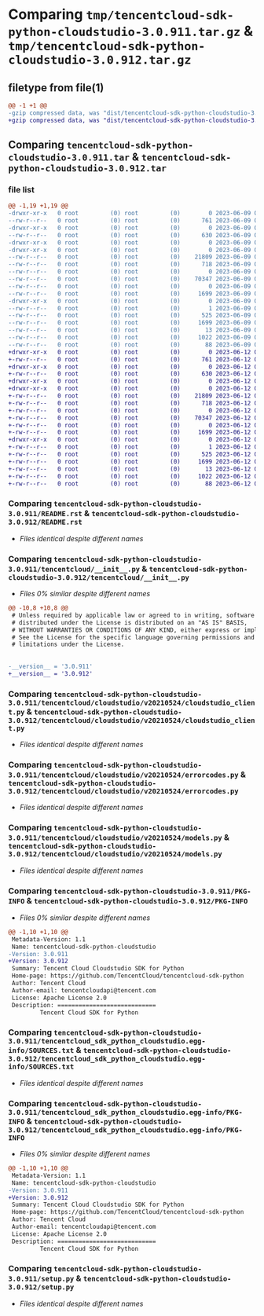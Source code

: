 # Comparing `tmp/tencentcloud-sdk-python-cloudstudio-3.0.911.tar.gz` & `tmp/tencentcloud-sdk-python-cloudstudio-3.0.912.tar.gz`

## filetype from file(1)

```diff
@@ -1 +1 @@
-gzip compressed data, was "dist/tencentcloud-sdk-python-cloudstudio-3.0.911.tar", last modified: Fri Jun  9 02:15:53 2023, max compression
+gzip compressed data, was "dist/tencentcloud-sdk-python-cloudstudio-3.0.912.tar", last modified: Mon Jun 12 03:00:03 2023, max compression
```

## Comparing `tencentcloud-sdk-python-cloudstudio-3.0.911.tar` & `tencentcloud-sdk-python-cloudstudio-3.0.912.tar`

### file list

```diff
@@ -1,19 +1,19 @@
-drwxr-xr-x   0 root         (0) root         (0)        0 2023-06-09 02:15:53.000000 tencentcloud-sdk-python-cloudstudio-3.0.911/
--rw-r--r--   0 root         (0) root         (0)      761 2023-06-09 02:15:53.000000 tencentcloud-sdk-python-cloudstudio-3.0.911/README.rst
-drwxr-xr-x   0 root         (0) root         (0)        0 2023-06-09 02:15:53.000000 tencentcloud-sdk-python-cloudstudio-3.0.911/tencentcloud/
--rw-r--r--   0 root         (0) root         (0)      630 2023-06-09 02:15:53.000000 tencentcloud-sdk-python-cloudstudio-3.0.911/tencentcloud/__init__.py
-drwxr-xr-x   0 root         (0) root         (0)        0 2023-06-09 02:15:53.000000 tencentcloud-sdk-python-cloudstudio-3.0.911/tencentcloud/cloudstudio/
-drwxr-xr-x   0 root         (0) root         (0)        0 2023-06-09 02:15:53.000000 tencentcloud-sdk-python-cloudstudio-3.0.911/tencentcloud/cloudstudio/v20210524/
--rw-r--r--   0 root         (0) root         (0)    21809 2023-06-09 02:15:53.000000 tencentcloud-sdk-python-cloudstudio-3.0.911/tencentcloud/cloudstudio/v20210524/cloudstudio_client.py
--rw-r--r--   0 root         (0) root         (0)      718 2023-06-09 02:15:53.000000 tencentcloud-sdk-python-cloudstudio-3.0.911/tencentcloud/cloudstudio/v20210524/errorcodes.py
--rw-r--r--   0 root         (0) root         (0)        0 2023-06-09 02:15:53.000000 tencentcloud-sdk-python-cloudstudio-3.0.911/tencentcloud/cloudstudio/v20210524/__init__.py
--rw-r--r--   0 root         (0) root         (0)    70347 2023-06-09 02:15:53.000000 tencentcloud-sdk-python-cloudstudio-3.0.911/tencentcloud/cloudstudio/v20210524/models.py
--rw-r--r--   0 root         (0) root         (0)        0 2023-06-09 02:15:53.000000 tencentcloud-sdk-python-cloudstudio-3.0.911/tencentcloud/cloudstudio/__init__.py
--rw-r--r--   0 root         (0) root         (0)     1699 2023-06-09 02:15:53.000000 tencentcloud-sdk-python-cloudstudio-3.0.911/PKG-INFO
-drwxr-xr-x   0 root         (0) root         (0)        0 2023-06-09 02:15:53.000000 tencentcloud-sdk-python-cloudstudio-3.0.911/tencentcloud_sdk_python_cloudstudio.egg-info/
--rw-r--r--   0 root         (0) root         (0)        1 2023-06-09 02:15:53.000000 tencentcloud-sdk-python-cloudstudio-3.0.911/tencentcloud_sdk_python_cloudstudio.egg-info/dependency_links.txt
--rw-r--r--   0 root         (0) root         (0)      525 2023-06-09 02:15:53.000000 tencentcloud-sdk-python-cloudstudio-3.0.911/tencentcloud_sdk_python_cloudstudio.egg-info/SOURCES.txt
--rw-r--r--   0 root         (0) root         (0)     1699 2023-06-09 02:15:53.000000 tencentcloud-sdk-python-cloudstudio-3.0.911/tencentcloud_sdk_python_cloudstudio.egg-info/PKG-INFO
--rw-r--r--   0 root         (0) root         (0)       13 2023-06-09 02:15:53.000000 tencentcloud-sdk-python-cloudstudio-3.0.911/tencentcloud_sdk_python_cloudstudio.egg-info/top_level.txt
--rw-r--r--   0 root         (0) root         (0)     1022 2023-06-09 02:15:53.000000 tencentcloud-sdk-python-cloudstudio-3.0.911/setup.py
--rw-r--r--   0 root         (0) root         (0)       88 2023-06-09 02:15:53.000000 tencentcloud-sdk-python-cloudstudio-3.0.911/setup.cfg
+drwxr-xr-x   0 root         (0) root         (0)        0 2023-06-12 03:00:03.000000 tencentcloud-sdk-python-cloudstudio-3.0.912/
+-rw-r--r--   0 root         (0) root         (0)      761 2023-06-12 03:00:03.000000 tencentcloud-sdk-python-cloudstudio-3.0.912/README.rst
+drwxr-xr-x   0 root         (0) root         (0)        0 2023-06-12 03:00:03.000000 tencentcloud-sdk-python-cloudstudio-3.0.912/tencentcloud/
+-rw-r--r--   0 root         (0) root         (0)      630 2023-06-12 03:00:03.000000 tencentcloud-sdk-python-cloudstudio-3.0.912/tencentcloud/__init__.py
+drwxr-xr-x   0 root         (0) root         (0)        0 2023-06-12 03:00:03.000000 tencentcloud-sdk-python-cloudstudio-3.0.912/tencentcloud/cloudstudio/
+drwxr-xr-x   0 root         (0) root         (0)        0 2023-06-12 03:00:03.000000 tencentcloud-sdk-python-cloudstudio-3.0.912/tencentcloud/cloudstudio/v20210524/
+-rw-r--r--   0 root         (0) root         (0)    21809 2023-06-12 03:00:03.000000 tencentcloud-sdk-python-cloudstudio-3.0.912/tencentcloud/cloudstudio/v20210524/cloudstudio_client.py
+-rw-r--r--   0 root         (0) root         (0)      718 2023-06-12 03:00:03.000000 tencentcloud-sdk-python-cloudstudio-3.0.912/tencentcloud/cloudstudio/v20210524/errorcodes.py
+-rw-r--r--   0 root         (0) root         (0)        0 2023-06-12 03:00:03.000000 tencentcloud-sdk-python-cloudstudio-3.0.912/tencentcloud/cloudstudio/v20210524/__init__.py
+-rw-r--r--   0 root         (0) root         (0)    70347 2023-06-12 03:00:03.000000 tencentcloud-sdk-python-cloudstudio-3.0.912/tencentcloud/cloudstudio/v20210524/models.py
+-rw-r--r--   0 root         (0) root         (0)        0 2023-06-12 03:00:03.000000 tencentcloud-sdk-python-cloudstudio-3.0.912/tencentcloud/cloudstudio/__init__.py
+-rw-r--r--   0 root         (0) root         (0)     1699 2023-06-12 03:00:03.000000 tencentcloud-sdk-python-cloudstudio-3.0.912/PKG-INFO
+drwxr-xr-x   0 root         (0) root         (0)        0 2023-06-12 03:00:03.000000 tencentcloud-sdk-python-cloudstudio-3.0.912/tencentcloud_sdk_python_cloudstudio.egg-info/
+-rw-r--r--   0 root         (0) root         (0)        1 2023-06-12 03:00:03.000000 tencentcloud-sdk-python-cloudstudio-3.0.912/tencentcloud_sdk_python_cloudstudio.egg-info/dependency_links.txt
+-rw-r--r--   0 root         (0) root         (0)      525 2023-06-12 03:00:03.000000 tencentcloud-sdk-python-cloudstudio-3.0.912/tencentcloud_sdk_python_cloudstudio.egg-info/SOURCES.txt
+-rw-r--r--   0 root         (0) root         (0)     1699 2023-06-12 03:00:03.000000 tencentcloud-sdk-python-cloudstudio-3.0.912/tencentcloud_sdk_python_cloudstudio.egg-info/PKG-INFO
+-rw-r--r--   0 root         (0) root         (0)       13 2023-06-12 03:00:03.000000 tencentcloud-sdk-python-cloudstudio-3.0.912/tencentcloud_sdk_python_cloudstudio.egg-info/top_level.txt
+-rw-r--r--   0 root         (0) root         (0)     1022 2023-06-12 03:00:03.000000 tencentcloud-sdk-python-cloudstudio-3.0.912/setup.py
+-rw-r--r--   0 root         (0) root         (0)       88 2023-06-12 03:00:03.000000 tencentcloud-sdk-python-cloudstudio-3.0.912/setup.cfg
```

### Comparing `tencentcloud-sdk-python-cloudstudio-3.0.911/README.rst` & `tencentcloud-sdk-python-cloudstudio-3.0.912/README.rst`

 * *Files identical despite different names*

### Comparing `tencentcloud-sdk-python-cloudstudio-3.0.911/tencentcloud/__init__.py` & `tencentcloud-sdk-python-cloudstudio-3.0.912/tencentcloud/__init__.py`

 * *Files 0% similar despite different names*

```diff
@@ -10,8 +10,8 @@
 # Unless required by applicable law or agreed to in writing, software
 # distributed under the License is distributed on an "AS IS" BASIS,
 # WITHOUT WARRANTIES OR CONDITIONS OF ANY KIND, either express or implied.
 # See the License for the specific language governing permissions and
 # limitations under the License.
 
 
-__version__ = '3.0.911'
+__version__ = '3.0.912'
```

### Comparing `tencentcloud-sdk-python-cloudstudio-3.0.911/tencentcloud/cloudstudio/v20210524/cloudstudio_client.py` & `tencentcloud-sdk-python-cloudstudio-3.0.912/tencentcloud/cloudstudio/v20210524/cloudstudio_client.py`

 * *Files identical despite different names*

### Comparing `tencentcloud-sdk-python-cloudstudio-3.0.911/tencentcloud/cloudstudio/v20210524/errorcodes.py` & `tencentcloud-sdk-python-cloudstudio-3.0.912/tencentcloud/cloudstudio/v20210524/errorcodes.py`

 * *Files identical despite different names*

### Comparing `tencentcloud-sdk-python-cloudstudio-3.0.911/tencentcloud/cloudstudio/v20210524/models.py` & `tencentcloud-sdk-python-cloudstudio-3.0.912/tencentcloud/cloudstudio/v20210524/models.py`

 * *Files identical despite different names*

### Comparing `tencentcloud-sdk-python-cloudstudio-3.0.911/PKG-INFO` & `tencentcloud-sdk-python-cloudstudio-3.0.912/PKG-INFO`

 * *Files 0% similar despite different names*

```diff
@@ -1,10 +1,10 @@
 Metadata-Version: 1.1
 Name: tencentcloud-sdk-python-cloudstudio
-Version: 3.0.911
+Version: 3.0.912
 Summary: Tencent Cloud Cloudstudio SDK for Python
 Home-page: https://github.com/TencentCloud/tencentcloud-sdk-python
 Author: Tencent Cloud
 Author-email: tencentcloudapi@tencent.com
 License: Apache License 2.0
 Description: ============================
         Tencent Cloud SDK for Python
```

### Comparing `tencentcloud-sdk-python-cloudstudio-3.0.911/tencentcloud_sdk_python_cloudstudio.egg-info/SOURCES.txt` & `tencentcloud-sdk-python-cloudstudio-3.0.912/tencentcloud_sdk_python_cloudstudio.egg-info/SOURCES.txt`

 * *Files identical despite different names*

### Comparing `tencentcloud-sdk-python-cloudstudio-3.0.911/tencentcloud_sdk_python_cloudstudio.egg-info/PKG-INFO` & `tencentcloud-sdk-python-cloudstudio-3.0.912/tencentcloud_sdk_python_cloudstudio.egg-info/PKG-INFO`

 * *Files 0% similar despite different names*

```diff
@@ -1,10 +1,10 @@
 Metadata-Version: 1.1
 Name: tencentcloud-sdk-python-cloudstudio
-Version: 3.0.911
+Version: 3.0.912
 Summary: Tencent Cloud Cloudstudio SDK for Python
 Home-page: https://github.com/TencentCloud/tencentcloud-sdk-python
 Author: Tencent Cloud
 Author-email: tencentcloudapi@tencent.com
 License: Apache License 2.0
 Description: ============================
         Tencent Cloud SDK for Python
```

### Comparing `tencentcloud-sdk-python-cloudstudio-3.0.911/setup.py` & `tencentcloud-sdk-python-cloudstudio-3.0.912/setup.py`

 * *Files identical despite different names*

